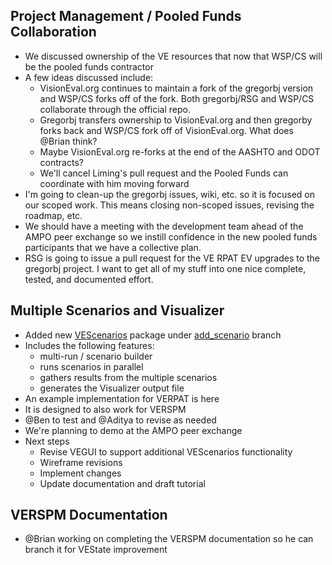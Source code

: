 
## Project Management  / Pooled Funds Collaboration
  - We discussed ownership of the VE resources that now that WSP/CS will be the pooled funds contractor
  - A few ideas discussed include:
    - VisionEval.org continues to maintain a fork of the gregorbj version and WSP/CS forks off of the fork.  Both gregorbj/RSG and WSP/CS collaborate through the official repo.
    - Gregorbj transfers ownership to VisionEval.org and then gregorby forks back and WSP/CS fork off of VisionEval.org.  What does @Brian think?
    - Maybe VisionEval.org re-forks at the end of the AASHTO and ODOT contracts?
    - We'll cancel Liming's pull request and the Pooled Funds can coordinate with him moving forward
  - I'm going to clean-up the gregorbj issues, wiki, etc. so it is focused on our scoped work.  This means closing non-scoped issues, revising the roadmap, etc.  
  - We should have a meeting with the development team ahead of the AMPO peer exchange so we instill confidence in the new pooled funds participants that we have a collective plan.
  - RSG is going to issue a pull request for the VE RPAT EV upgrades to the gregorbj project.  I want to get all of my stuff into one nice complete, tested, and documented effort.  

## Multiple Scenarios and Visualizer
  - Added new [VEScenarios](https://github.com/gregorbj/VisionEval/tree/add_scenario/sources/modules/VEScenario) package under [add_scenario](https://github.com/gregorbj/VisionEval/tree/add_scenario) branch
  - Includes the following features:
    - multi-run / scenario builder
    - runs scenarios in parallel 
    - gathers results from the multiple scenarios
    - generates the Visualizer output file
  - An example implementation for VERPAT is here
  - It is designed to also work for VERSPM
  - @Ben to test and @Aditya to revise as needed
  - We're planning to demo at the AMPO peer exchange
  - Next steps
    - Revise VEGUI to support additional VEScenarios functionality
    - Wireframe revisions
    - Implement changes
    - Update documentation and draft tutorial

## VERSPM Documentation
  - @Brian working on completing the VERSPM documentation so he can branch it for VEState improvement